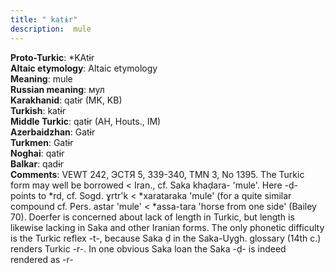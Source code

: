 ```yaml
---
title: " katɨr"
description:  mule
---
```


<strong>Proto-Turkic</strong>:  *KAtɨr<br>
<strong>Altaic etymology</strong>:  Altaic etymology<br>
<strong>Meaning</strong>:  mule<br>
<strong>Russian meaning</strong>:  мул<br>
<strong>Karakhanid</strong>:  qatɨr (MK, KB)<br>
<strong>Turkish</strong>:  katɨr<br>
<strong>Middle Turkic</strong>:  qatɨr (AH, Houts., IM)<br>
<strong>Azerbaidzhan</strong>:  Gatɨr<br>
<strong>Turkmen</strong>:  Gatɨr<br>
<strong>Noghai</strong>:  qatɨr<br>
<strong>Balkar</strong>:  qadɨr<br>
<strong>Comments</strong>:  VEWT 242, ЭСТЯ 5, 339-340, TMN 3, No 1395. The Turkic form may well be borrowed < Iran., cf. Saka khaḍara- 'mule'. Here -ḍ- points to *rd, cf. Sogd. ɣrtr'k < *xarataraka 'mule' (for a quite similar compound cf. Pers. astar 'mule' < *assa-tara 'horse from one side' (Bailey 70). Doerfer is concerned about lack of length in Turkic, but length is likewise lacking in Saka and other Iranian forms. The only phonetic difficulty is the Turkic reflex -t-, because Saka ḍ in the Saka-Uygh. glossary (14th c.) renders Turkic -r-. In one obvious Saka loan the Saka -ḍ- is indeed rendered as -r-<br>


